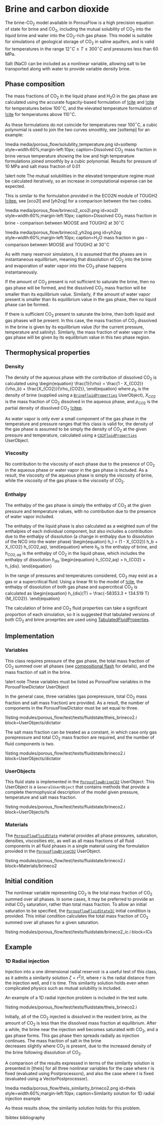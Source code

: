 # Brine and carbon dioxide

The brine-CO$_2$ model available in PorousFlow is a high precision equation of state
for brine and CO$_2$, including the mutual solubility of CO$_2$ into the liquid brine
and water into the CO$_2$-rich gas phase. This model is suitable for simulations of
geological storage of CO$_2$ in saline aquifers, and is valid for temperatures in the range
$12^{\circ}C \le T \le 300^{\circ}C$ and pressures less than 60 MPa.

Salt (NaCl) can be included as a nonlinear variable, allowing salt to be transported
along with water to provide variable density brine.

## Phase composition

The mass fractions of CO$_2$ in the liquid phase and H$_2$O in the gas phase are calculated
using the accurate fugacity-based formulation of [!cite](spycher2003) and [!cite](spycher2005)
for temperatures below 100$^{\circ}$C, and the elevated temperature formulation of
[!cite](spycher2010) for temperatures above 110$^{\circ}$C.

As these formulations do not coincide for temperatures near 100$^{\circ}$C, a cubic
polynomial is used to join the two curves smoothly, see [soltemp] for an example:

!media media/porous_flow/solubility_temperature.png
       id=soltemp
       style=width:60%;margin-left:10px;
       caption=Dissolved CO$_2$ mass fraction in brine versus temperature showing the low
       and high temperature formulations joined smoothly by a cubic polynomial. Results for
       pressure of 10 MPa and salt mass fraction of 0.01

!alert note
The mutual solubilities in the elevated temperature regime must be calculated iteratively,
so an increase in computational expense can be expected.

This is similar to the formulation provided in the ECO2N module of TOUGH2 [!citep](pruess1999),
see [xco2l] and [yh2og] for a comparison between the two codes.

!media media/porous_flow/brineco2_xco2l.png
       id=xco2l
       style=width:60%;margin-left:10px;
       caption=Dissolved CO$_2$ mass fraction in brine - comparison between MOOSE and TOUGH2
       at 30$^{\circ}$C

!media media/porous_flow/brineco2_yh2og.png
      id=yh2og
      style=width:60%;margin-left:10px;
      caption=H$_2$O mass fraction in gas - comparison between MOOSE and TOUGH2
      at 30$^{\circ}$C

As with many reservoir simulators, it is assumed that the phases are in instantaneous
equilibrium, meaning that dissolution of CO$_2$ into the brine and evaporation of water
vapor into the CO$_2$ phase happens instantaneously.

If the amount of CO$_2$ present is not sufficient to saturate the brine, then no gas
phase will be formed, and the dissolved CO$_2$ mass fraction will be smaller than its
equilibrium value. Similarly, if the amount of water vapor present is smaller than its
equilibrium value in the gas phase, then no liquid phase can be formed.

If there is sufficient CO$_2$ present to saturate the brine, then both liquid and gas
phases will be present. In this case, the mass fraction of CO$_2$ dissolved in the brine
is given by its equilibrium value (for the current pressure, temperature and salinity). Similarly, the mass fraction of water vapor in the gas phase will be given by its
equilibrium value in this two phase region.

## Thermophysical properties

### Density

The density of the aqueous phase with the contribution of dissolved CO$_2$ is calculated using
\begin{equation}
\frac{1}{\rho} = \frac{1 - X_{CO2}}{\rho_b} + \frac{X_{CO2}}{\rho_{CO2}},
\end{equation}
where $\rho_b$ is the density of brine (supplied using a
[`BrineFluidProperties`](/BrineFluidProperties.md) UserObject), $X_{CO2}$ is the
mass fraction of CO$_2$ dissolved in the aqueous phase, and $\rho_{CO2}$ is the partial
density of dissolved CO$_2$ [!citep](garcia2001).

As water vapor is only ever a small component of the gas phase in the temperature and pressure ranges
that this class is valid for, the density of the gas phase is assumed to be simply the density of CO$_2$
at the given pressure and temperature, calculated using a [`CO2FluidProperties`](/CO2FluidProperties.md)
UserObject.

### Viscosity

No contribution to the viscosity of each phase due to the presence of CO$_2$ in the aqueous
phase or water vapor in the gas phase is included. As a result, the viscosity of the aqueous
phase is simply the viscosity of brine, while the viscosity of the gas phase is the viscosity
of CO$_2$.

### Enthalpy

The enthalpy of the gas phase is simply the enthalpy of CO$_2$ at the given pressure and temperature
values, with no contribution due to the presence of water vapor included.

The enthalpy of the liquid phase is also calculated as a weighted sum of the enthalpies
of each individual component, but also includes a contribution due to the enthalpy of
dissolution (a change in enthalpy due to dissolution of the NCG into the water phase)
\begin{equation}
h_l = (1 - X_{CO2}) h_b + X_{CO2} h_{CO2,aq},
\end{equation}
where $h_b$ is the enthalpy of brine, and $h_{CO2,aq}$ is the enthalpy of CO$_2$ in the liquid
phase, which includes the enthalpy of dissolution $h_{dis}$
\begin{equation}
h_{CO2,aq} = h_{CO2} + h_{dis}.
\end{equation}

In the range of pressures and temperatures considered, CO$_2$ may exist as a gas or a supercritical fluid. Using a linear fit to the model of [!cite](duan2003), the enthalpy of
dissolution of both gas phase and supercritical CO$_2$ is calculated as
\begin{equation}
h_{dis}(T) = \frac{-58353.3 + 134.519 T}{M_{CO2}}.
\end{equation}

The calculation of brine and CO$_2$ fluid properties can take a significant proportion of each simulation,
so it is suggested that tabulated versions of both CO$_2$ and brine proeprties are used using
[TabulatedFluidProperties](/TabulatedFluidProperties.md).

## Implementation

### Variables

This class requires pressure of the gas phase, the total mass fraction of CO$_2$ summed over all
phases (see [compositional flash](/compositional_flash.md) for details), and the mass fraction
of salt in the brine.

!alert note
These variables must be listed as PorousFlow variables in the PorousFlowDictator UserObject

In the general case, three variables (gas porepressure, total CO$_2$ mass fraction and salt mass fraction) are provided. As a result, the number of components in the PorousFlowDictator
must be set equal to three.

!listing modules/porous_flow/test/tests/fluidstate/theis_brineco2.i block=UserObjects/dictator

The salt mass fraction can be treated as a constant, in which case only gas porepressure and
total CO$_2$ mass fraction are required, and the number of fluid components is two.

!listing modules/porous_flow/test/tests/fluidstate/brineco2.i block=UserObjects/dictator

### UserObjects

This fluid state is implemented in the [`PorousFlowBrineCO2`](/PorousFlowBrineCO2.md) UserObject.
This UserObject is a `GeneralUserObject` that contains methods that provide a complete
thermophysical description of the model given pressure, temperature and salt mass fraction.

!listing modules/porous_flow/test/tests/fluidstate/brineco2.i block=UserObjects/fs

### Materials

The [`PorousFlowFluidState`](/PorousFlowFluidState.md) material provides all phase pressures, saturation, densities, viscosities etc, as well as all mass fractions of all fluid components in all fluid phases in a single material using the formulation provided in the [`PorousFlowBrineCO2`](/PorousFlowBrineCO2.md) UserObject.

!listing modules/porous_flow/test/tests/fluidstate/brineco2.i block=Materials/brineco2

## Initial condition

The nonlinear variable representing CO$_2$ is the total mass fraction of CO$_2$ summed over
all phases. In some cases, it may be preferred to provide an initial CO$_2$ saturation, rather
than total mass fraction. To allow an initial saturation to be specified, the
[`PorousFlowFluidStateIC`](/PorousFlowFluidStateIC.md) initial
condition is provided. This initial condition calculates the total mass fraction of CO$_2$
summed over all phases for a given saturation.

!listing modules/porous_flow/test/tests/fluidstate/brineco2_ic.i block=ICs

## Example

### 1D Radial injection

Injection into a one dimensional radial reservoir is a useful test of this class, as it
admits a similarity solution $\zeta = r^2/t$, where $r$ is the radial distance from the
injection well, and $t$ is time. This similarity solution holds even when complicated physics
such as mutual solubility is included.

An example of a 1D radial injection problem is included in the test suite.

!listing modules/porous_flow/test/tests/fluidstate/theis_brineco2.i

Initially, all of the CO$_2$ injected is dissolved in the resident brine, as the amount
of CO$_2$ is less than the dissolved mass fraction at equilibrium. After a while, the
brine near the injection well becomes saturated with CO$_2$, and a gas phase forms. This
gas phase then spreads radially as injection continues. The mass fraction of salt in the brine  
decreases slightly where CO$_2$ is present, due to the increased density of the brine following
dissolution of CO$_2$.

A comparison of the results expressed in terms of the similarity solution is presented in
[theis] for all three nonlinear variables for the case where $r$ is fixed (evaluated using
Postprocessors), and also the case where $t$ is fixed (evaluated using a VectorPostprocessor).

!media media/porous_flow/theis_similarity_brineco2.png
       id=theis
       style=width:60%;margin-left:10px;
       caption=Similarity solution for 1D radial injection example

As these results show, the similarity solution holds for this problem.

!bibtex bibliography

